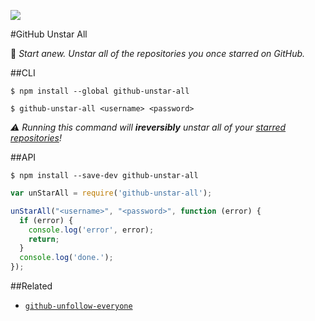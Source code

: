 ![](https://d13yacurqjgara.cloudfront.net/users/2014/screenshots/1095158/attachments/137262/octocat.svg)

#GitHub Unstar All

:fallen_leaf: _Start anew. Unstar all of the repositories you once starred on GitHub._

##CLI

```
$ npm install --global github-unstar-all
```
```
$ github-unstar-all <username> <password>
```

_:warning: Running this command will **ireversibly** unstar all of your [starred repositories](https://github.com/stars)!_

##API

```
$ npm install --save-dev github-unstar-all
```

```javascript
var unStarAll = require('github-unstar-all');

unStarAll("<username>", "<password>", function (error) {
  if (error) {
    console.log('error', error);
    return;
  }
  console.log('done.');
});
```

##Related

- [`github-unfollow-everyone`](https://github.com/alexbooker/github-unfollow-everyone)
